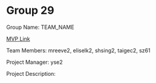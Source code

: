 # Group 29
Group Name: TEAM_NAME

[MVP Link](https://docs.google.com/document/d/1SIIJ_-Z73mEwXn1yDJjVTQE1ZwGRgX2N5WFraz6MMOg/edit?usp=sharing)

Team Members: mreeve2, eliselk2, shsing2, taigec2, sz61

Project Manager: yse2

Project Description:
